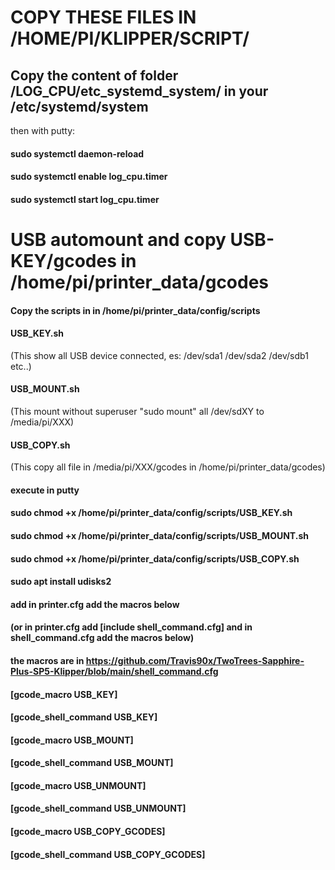 # COPY THESE FILES IN /HOME/PI/KLIPPER/SCRIPT/


## Copy the content of folder /LOG_CPU/etc_systemd_system/ in your /etc/systemd/system
then with putty:

#### sudo systemctl daemon-reload 

#### sudo systemctl enable log_cpu.timer

#### sudo systemctl start log_cpu.timer


#  USB automount and copy USB-KEY/gcodes in /home/pi/printer_data/gcodes

#### Copy the scripts in in /home/pi/printer_data/config/scripts


#### USB_KEY.sh
(This show all USB device connected, es: /dev/sda1 /dev/sda2 /dev/sdb1 etc..)
#### USB_MOUNT.sh
(This mount without superuser "sudo mount" all /dev/sdXY to /media/pi/XXX)
#### USB_COPY.sh
(This copy all file in /media/pi/XXX/gcodes in /home/pi/printer_data/gcodes)

#### execute in putty
#### sudo chmod +x /home/pi/printer_data/config/scripts/USB_KEY.sh
#### sudo chmod +x /home/pi/printer_data/config/scripts/USB_MOUNT.sh
#### sudo chmod +x /home/pi/printer_data/config/scripts/USB_COPY.sh
#### sudo apt install udisks2


#### add in printer.cfg add the macros below
#### (or in printer.cfg add [include shell_command.cfg] and in shell_command.cfg add the macros below)

#### the macros are in https://github.com/Travis90x/TwoTrees-Sapphire-Plus-SP5-Klipper/blob/main/shell_command.cfg

#### [gcode_macro USB_KEY]
#### [gcode_shell_command USB_KEY]
#### [gcode_macro USB_MOUNT]
#### [gcode_shell_command USB_MOUNT]
#### [gcode_macro USB_UNMOUNT]
#### [gcode_shell_command USB_UNMOUNT]
#### [gcode_macro USB_COPY_GCODES]
#### [gcode_shell_command USB_COPY_GCODES]
